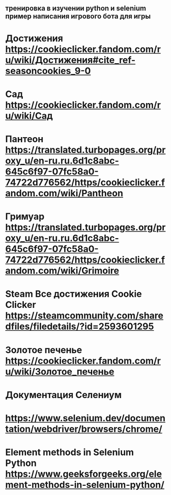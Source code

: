## тренировка в изучении python и selenium пример написания игрового бота для игры 

# Достижения https://cookieclicker.fandom.com/ru/wiki/Достижения#cite_ref-seasoncookies_9-0


# Сад https://cookieclicker.fandom.com/ru/wiki/Сад

# Пантеон https://translated.turbopages.org/proxy_u/en-ru.ru.6d1c8abc-645c6f97-07fc58a0-74722d776562/https/cookieclicker.fandom.com/wiki/Pantheon

# Гримуар https://translated.turbopages.org/proxy_u/en-ru.ru.6d1c8abc-645c6f97-07fc58a0-74722d776562/https/cookieclicker.fandom.com/wiki/Grimoire

# Steam Все достижения Cookie Clicker https://steamcommunity.com/sharedfiles/filedetails/?id=2593601295

# Золотое печенье https://cookieclicker.fandom.com/ru/wiki/Золотое_печенье

# Документация Селениум
# https://www.selenium.dev/documentation/webdriver/browsers/chrome/

# Element methods in Selenium Python https://www.geeksforgeeks.org/element-methods-in-selenium-python/
